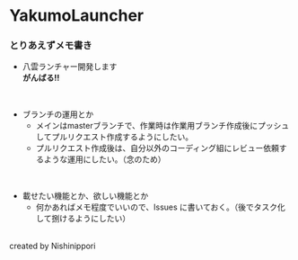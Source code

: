 # YakumoLauncher

### とりあえずメモ書き
- 八雲ランチャー開発します  
__がんばる!!__  
<br/>

- ブランチの運用とか
  - メインはmasterブランチで、作業時は作業用ブランチ作成後にプッシュしてプルリクエスト作成するようにしたい。  
  - プルリクエスト作成後は、自分以外のコーディング組にレビュー依頼するような運用にしたい。（念のため）  
<br/>

- 載せたい機能とか、欲しい機能とか
  - 何かあればメモ程度でいいので、Issues に書いておく。（後でタスク化して捌けるようにしたい）  
  
  
<br/>
 created by Nishinippori
